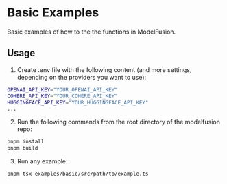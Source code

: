 # Basic Examples

Basic examples of how to the the functions in ModelFusion.

## Usage

1. Create .env file with the following content (and more settings, depending on the providers you want to use):

```sh
OPENAI_API_KEY="YOUR_OPENAI_API_KEY"
COHERE_API_KEY="YOUR_COHERE_API_KEY"
HUGGINGFACE_API_KEY="YOUR_HUGGINGFACE_API_KEY"
...
```

2. Run the following commands from the root directory of the modelfusion repo:

```sh
pnpm install
pnpm build
```

3. Run any example:

```sh
pnpm tsx examples/basic/src/path/to/example.ts
```
